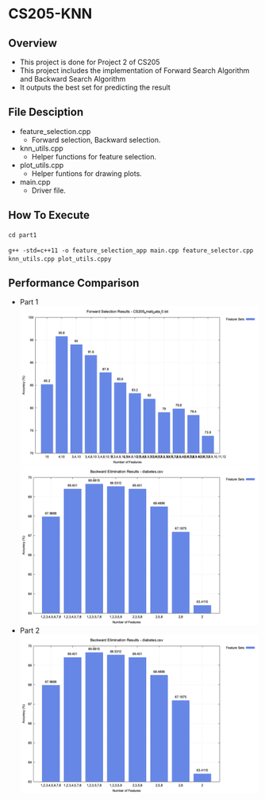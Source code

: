 # CS205-KNN

## Overview

- This project is done for Project 2 of CS205
- This project includes the implementation of Forward Search Algorithm and Backward Search Algorithm
- It outputs the best set for predicting the result

## File Desciption

- feature_selection.cpp
  - Forward selection, Backward selection.
- knn_utils.cpp
  - Helper functions for feature selection.
- plot_utils.cpp
  - Helper funtions for drawing plots.
- main.cpp
  - Driver file.

## How To Execute

`cd part1`

`g++ -std=c++11 -o feature_selection_app main.cpp feature_selector.cpp knn_utils.cpp plot_utils.cppy`

## Performance Comparison

- Part 1
  ![Alt text](part1/forward_selection_results.png)
  ![Alt text](part1/backward_elimination_results.png)
- Part 2
  ![Alt text](part1/backward_elimination_results.png)
